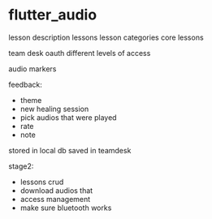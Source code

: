 # flutter_audio


lesson description
lessons
lesson categories
core lessons

team desk oauth
different levels of access

audio markers

feedback:
- theme
- new healing session
- pick audios that were played
- rate
- note

stored in local db
saved in teamdesk

stage2:
- lessons crud
- download audios that 
- access management
- make sure bluetooth works
